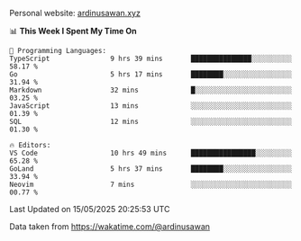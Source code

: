 Personal website: [ardinusawan.xyz](https://ardinusawan.xyz)

<!--START_SECTION:waka-->
📊 **This Week I Spent My Time On** 

```text
💬 Programming Languages: 
TypeScript               9 hrs 39 mins       ███████████████░░░░░░░░░░   58.17 % 
Go                       5 hrs 17 mins       ████████░░░░░░░░░░░░░░░░░   31.94 % 
Markdown                 32 mins             █░░░░░░░░░░░░░░░░░░░░░░░░   03.25 % 
JavaScript               13 mins             ░░░░░░░░░░░░░░░░░░░░░░░░░   01.39 % 
SQL                      12 mins             ░░░░░░░░░░░░░░░░░░░░░░░░░   01.30 % 

🔥 Editors: 
VS Code                  10 hrs 49 mins      ████████████████░░░░░░░░░   65.28 % 
GoLand                   5 hrs 37 mins       ████████░░░░░░░░░░░░░░░░░   33.94 % 
Neovim                   7 mins              ░░░░░░░░░░░░░░░░░░░░░░░░░   00.77 % 
```


 Last Updated on 15/05/2025 20:25:53 UTC
<!--END_SECTION:waka-->
Data taken from https://wakatime.com/@ardinusawan

